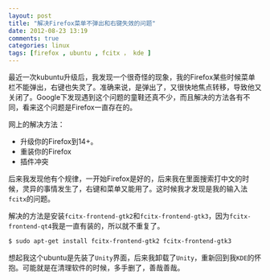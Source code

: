 ```yaml
---
layout: post
title: "解决Firefox菜单不弹出和右键失效的问题"
date: 2012-08-23 13:19
comments: true
categories: linux
tags: [firefox , ubuntu , fcitx ， kde ]
---
```


最近一次kubuntu升级后，我发现一个很奇怪的现象，我的Firefox某些时候菜单栏不能弹出，右键也失灵了。准确来说，是弹出了，又很快地焦点转移，导致他又关闭了。Google下发现遇到这个问题的童鞋还真不少，而且解决的方法各有不同，看来这个问题是Firefox一直存在的。

<!-- more -->
网上的解决方法：

- 升级你的Firefox到14+。
- 重装你的Firefox
- 插件冲突

后来我发现他有个规律，一开始Firefox是好的，后来我在里面搜索打中文的时候，灵异的事情发生了，右键和菜单又能用了。这时候我才发现是我的输入法`fcitx`的问题。

解决的方法是安装`fcitx-frontend-gtk2`和`fcitx-frontend-gtk3`，因为`fcitx-frontend-qt4`我是一直有装的，所以就不重复了。

```bash
$ sudo apt-get install fcitx-frontend-gtk2 fcitx-frontend-gtk3
```

想起我这个ubuntu是先装了`Unity`界面，后来我卸载了`Unity`，重新回到我`KDE`的怀抱。可能就是在清理软件的时候，多手删了，善哉善哉。
